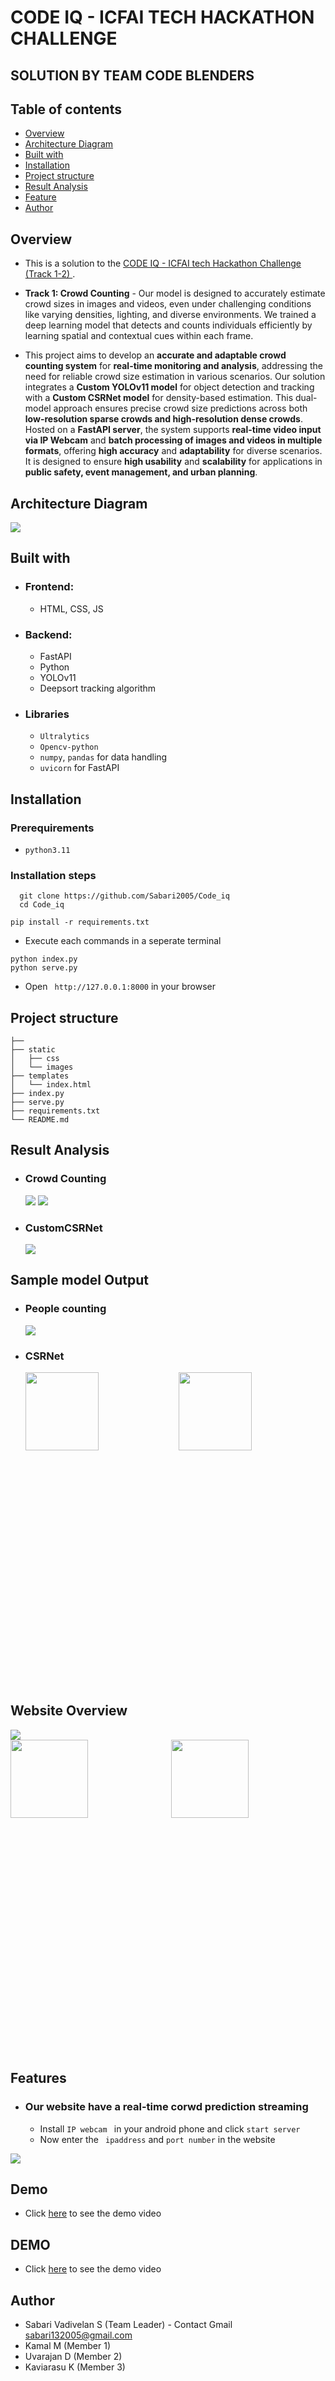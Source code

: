 # CODE IQ - ICFAI TECH HACKATHON CHALLENGE
## SOLUTION BY TEAM CODE BLENDERS



## Table of contents

- [Overview](#overview)
- [Architecture Diagram](#my-process)
- [Built with](#built-with)
- [Installation](#installation)
- [Project structure](#structure)
- [Result Analysis](#resultanalysis)
- [Feature](#features)
- [Author](#author)


## Overview
- This is a solution to the [CODE IQ - ICFAI tech Hackathon Challenge (Track 1-2) ](https://unstop.com/hackathons/ml-core-icfai-tripura-1203996). 
- **Track 1: Crowd Counting** - Our model is designed to accurately estimate crowd sizes in images and videos, even under challenging conditions like varying densities, lighting, and diverse environments. We trained a deep learning model that detects and counts individuals efficiently by learning spatial and contextual cues within each frame.

- This project aims to develop an **accurate and adaptable crowd counting system** for **real-time monitoring and analysis**, addressing the need for reliable crowd size estimation in various scenarios. Our solution integrates a **Custom YOLOv11 model** for object detection and tracking with a **Custom CSRNet model** for density-based estimation. This dual-model approach ensures precise crowd size predictions across both **low-resolution sparse crowds and high-resolution dense crowds**. Hosted on a **FastAPI server**, the system supports **real-time video input via IP Webcam** and **batch processing of images and videos in multiple formats**, offering **high accuracy** and **adaptability** for diverse scenarios. It is designed to ensure **high usability** and **scalability** for applications in **public safety, event management, and urban planning**.

## Architecture Diagram

<img src="./assets/img/architecture.png">

## Built with

- ### Frontend:
  - HTML, CSS, JS

- ### Backend:
  - FastAPI
  - Python
  - YOLOv11
  - Deepsort tracking algorithm
- ### Libraries
  - `Ultralytics`
  - `Opencv-python`
  - `numpy`, `pandas` for data handling
  - `uvicorn` for FastAPI

## Installation

### Prerequirements
  - `python3.11`

### Installation steps

  ```
    git clone https://github.com/Sabari2005/Code_iq
    cd Code_iq
  ```
  ```
  pip install -r requirements.txt
  ```

  - Execute each commands in a seperate terminal
  ```
  python index.py
  python serve.py

  ```
  - Open ` http://127.0.0.1:8000` in your browser

## Project structure

```
├──          
├── static
│   ├── css                    
│   └── images                 
├── templates
│   └── index.html             
├── index.py   
├── serve.py                           
├── requirements.txt           
└── README.md                  
```
## Result Analysis

- ### Crowd Counting 
    ![](assets/img/f1.jpg) 
    ![](assets/img/p_curve.jpg)

- ### CustomCSRNet
    <img src="./assets/img/custom CSRNet.png">


## Sample model Output
- ### People counting
  ![](assets/img/image42.jpg) 
- ### CSRNet
  <div style="width:100%;height:500px;display:flex;gap:10px">
    <img src="./assets/img/0_Q7dF5t_bAdUW-z1h.webp" style="width:50%;object-fit:contain">
    <img src="./assets/img/download.jpg" style="width:50%;object-fit:contain">
  </div>

## Website Overview
<img src="./assets/img/web1.png">
<div style="width:100%;height:500px;display:flex;gap:10px">
<img src="./assets/img/web3.png" style="width:50%;object-fit:contain">
<img src="./assets/img/web4.png" style="width:50%;object-fit:contain">
  </div>

## Features
- ### Our website have a real-time corwd prediction streaming

  - Install   ```IP webcam ``` in your android phone and click ```start server ```
  - Now enter the  ``` ipaddress``` and ``` port number ``` in the website 

<img src="./assets/img/web2.png">


## Demo 

- Click [here](https://drive.google.com/file/d/1IZmZjx_cvCxSVbB_x5qIh2awqWibaqm-/view?usp=sharing) to see the demo video

## DEMO

- Click [here](https://drive.google.com/file/d/1ZC1rX8M7_Ub9Awe_WQxNR36Gh07scK_X/view?usp=sharing) to see the demo video


## Author

- Sabari Vadivelan S (Team Leader) - Contact Gmail [sabari132005@gmail.com]()
- Kamal M (Member 1)
- Uvarajan D (Member 2)
- Kaviarasu K (Member 3)

